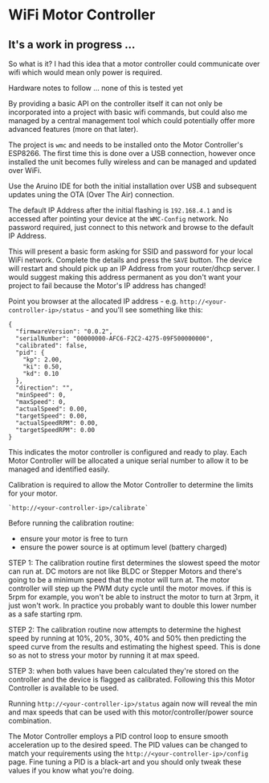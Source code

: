 # WiFi Motor Controller
## It's a work in progress ...

So what is it?  I had this idea that a motor controller could communicate over wifi which would mean only power is required.

Hardware notes to follow ... none of this is tested yet 

By providing a basic API on the controller itself it can not only be incorporated into a project with basic wifi commands, but 
could also me managed by a central management tool which could potentially offer more advanced features (more on that later).

The project is `wmc` and needs to be installed onto the Motor Controller's ESP8266.  The first time this is done over a USB
connection, however once installed the unit becomes fully wireless and can be managed and updated over WiFi.

Use the Aruino IDE for both the initial installation over USB and subsequent updates uning the OTA (Over The Air) connection.

The default IP Address after the initial flashing is `192.168.4.1` and is accessed after pointing your device at the `WMC-Config` network.  No password required, just connect to this network and browse to the default IP Address.

This will present a basic form asking for SSID and password for your local WiFi network.  Complete the details and press the `SAVE` button. The device will restart and should pick up an IP Address from your router/dhcp server.  I would suggest making this address permanent as you don't want your project to fail because the Motor's IP address has changed!

Point you browser at the allocated IP address - e.g. `http://<your-controller-ip>/status` - and you'll see something like this: 
```
{
  "firmwareVersion": "0.0.2",
  "serialNumber": "00000000-AFC6-F2C2-4275-09F500000000",
  "calibrated": false,
  "pid": {
    "kp": 2.00,
    "ki": 0.50,
    "kd": 0.10
  },
  "direction": "",
  "minSpeed": 0,
  "maxSpeed": 0,
  "actualSpeed": 0.00,
  "targetSpeed": 0.00,
  "actualSpeedRPM": 0.00,
  "targetSpeedRPM": 0.00
}
```

This indicates the motor controller is configured and ready to play.  Each Motor Controller will be allocated a unique serial number to allow it to be managed and identified easily.

Calibration is required to allow the Motor Controller to determine the limits for your motor.

```
`http://<your-controller-ip>/calibrate`
```
Before running the calibration routine:
* ensure your motor is free to turn
* ensure the power source is at optimum level (battery charged)

STEP 1: The calibration routine first determines the slowest speed the motor can run at.  DC motors are not like BLDC or Stepper Motors and there's going to be a minimum speed that the motor will turn at.  The motor controller will step up the PWM duty cycle until the motor moves. if this is 5rpm for example, you won't be able to instruct the motor to turn at 3rpm, it just won't work. In practice you probably want to double this lower number as a safe starting rpm.

STEP 2: The calibration routine now attempts to determine the highest speed by running at 10%, 20%, 30%, 40% and 50% then predicting the speed curve from the results and estimating the highest speed.  This is done so as not to stress your motor by running it at max speed.

STEP 3: when both values have been calculated they're stored on the controller and the device is flagged as calibrated.  Following this this Motor Controller is available to be used.

Running `http://<your-controller-ip>/status` again now will reveal the min and max speeds that can be used with this motor/controller/power source combination.

The Motor Controller employs a PID control loop to ensure smooth acceleration up to the desired speed.  The PID values can be changed to match your requirements using the `http://<your-controller-ip>/config` page.  Fine tuning a PID is a black-art and you should only tweak these values if you know what you're doing.


